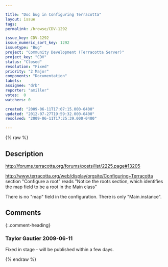 ```yaml
---

title: "Doc bug in Configuring Terracotta"
layout: issue
tags: 
permalink: /browse/CDV-1292

issue_key: CDV-1292
issue_numeric_sort_key: 1292
issuetype: "Bug"
project: "Community Development (Terracotta Server)"
project_key: "CDV"
status: "Closed"
resolution: "Fixed"
priority: "2 Major"
components: "Documentation"
labels: 
assignee: "drb"
reporter: "amiller"
votes:  0
watchers: 0

created: "2009-06-11T17:07:15.000-0400"
updated: "2012-07-27T19:59:32.000-0400"
resolved: "2009-06-11T17:25:39.000-0400"

---
```




{% raw %}



## Description

<div markdown="1" class="description">

http://forums.terracotta.org/forums/posts/list/2225.page#13205


http://www.terracotta.org/web/display/orgsite/Configuring+Terracotta section "Configure a root" reads "Notice the roots section, which identifies the map field to be a root in the Main class"

There is no "map" field in the configuration. There is only "Main.instance". 

</div>

## Comments


{:.comment-heading}
### **Taylor Gautier** <span class="date">2009-06-11</span>

<div markdown="1" class="comment">

Fixed in stage - will be published within a few days.

</div>



{% endraw %}
